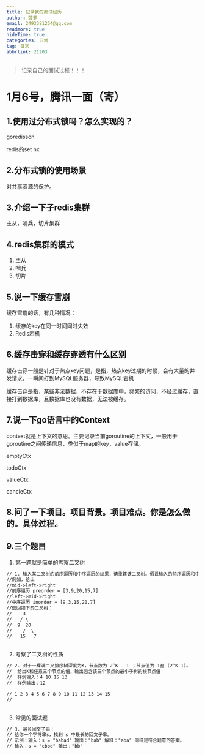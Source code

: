 ```yaml
---
title: 记录我的面试经历
author: 菠萝
email: 2493381254@qq.com
readmore: true
hideTime: true
categories: 日常
tag: 日常
abbrlink: 21203
---
```


> 记录自己的面试过程！！！

<!-- more -->

# 1月6号，腾讯一面（寄）

## 1.使用过分布式锁吗？怎么实现的？

goredisson

redis的set nx





## 2.分布式锁的使用场景

对共享资源的保护。





## 3.介绍一下子redis集群

主从，哨兵，切片集群



## 4.redis集群的模式

1. 主从
2. 哨兵
3. 切片





## 5.说一下缓存雪崩

缓存雪崩的话，有几种情况： 

1. 缓存的key在同一时间同时失效
2. Redis宕机





## 6.缓存击穿和缓存穿透有什么区别

缓存击穿一般是针对于热点key问题，是指，热点key过期的时候，会有大量的并发请求，一瞬间打到MySQL服务器，导致MySQL宕机

缓存击穿是指，某些非法数据，不存在于数据库中，频繁的访问，不经过缓存，直接打到数据库，且数据库也没有数据，无法被缓存。





## 7.说一下go语言中的Context

context就是上下文的意思。主要记录当前goroutine的上下文，一般用于goroutine之间传递信息，类似于map的key，value存储。

emptyCtx

todoCtx

valueCtx

cancleCtx



## 8.问了一下项目。项目背景。项目难点。你是怎么做的。具体过程。







## 9.三个题目

1. 第一题就是简单的考察二叉树

```reStructuredText
// 1. 输入某二叉树的前序遍历和中序遍历的结果，请重建该二叉树。假设输入的前序遍历和中序遍历的结果中都不含重复的数字。
//例如，给出
//mid->left->right
//前序遍历 preorder = [3,9,20,15,7]
//left->mid->right
//中序遍历 inorder = [9,3,15,20,7]
//返回如下的二叉树：
//    3
//   / \
//  9  20
//    /  \
//   15   7
```

~~~go

~~~









2. 考察了二叉树的性质

```reStructuredText
// 2. 对于一棵满二叉排序树深度为K，节点数为 2^K - 1 ；节点值为 1至 (2^K-1)。
//  给出K和任意三个节点的值，输出包含该三个节点的最小子树的根节点值
//  样例输入：4 10 15 13
//  样例输出：12

// 1 2 3 4 5 6 7 8 9 10 11 12 13 14 15
//
```

~~~go

~~~









3. 常见的面试题

```reStructuredText
// 3. 最长回文子串：
// 给你一个字符串s，找到 s 中最长的回文子串。
// 示例：输入：s = "babad" 输出："bab" 解释："aba" 同样是符合题意的答案。
// 输入：s = "cbbd" 输出："bb"
```

~~~go

~~~

